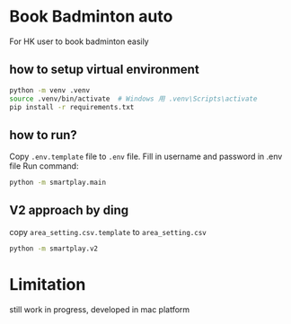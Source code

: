 # Book Badminton auto
For HK user
to book badminton easily



## how to setup virtual environment

```sh
python -m venv .venv
source .venv/bin/activate  # Windows 用 .venv\Scripts\activate
pip install -r requirements.txt
```
## how to run? 
Copy `.env.template` file to `.env` file.
Fill in username and password in .env file
Run command:
```sh
python -m smartplay.main
```
## V2 approach by ding
copy `area_setting.csv.template` to `area_setting.csv`
```sh
python -m smartplay.v2
```
# Limitation
still work in progress, developed in mac platform